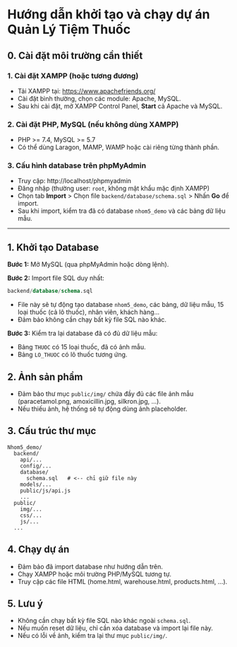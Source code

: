 # Hướng dẫn khởi tạo và chạy dự án Quản Lý Tiệm Thuốc

## 0. Cài đặt môi trường cần thiết

### 1. Cài đặt XAMPP (hoặc tương đương)
- Tải XAMPP tại: https://www.apachefriends.org/
- Cài đặt bình thường, chọn các module: Apache, MySQL.
- Sau khi cài đặt, mở XAMPP Control Panel, **Start** cả Apache và MySQL.

### 2. Cài đặt PHP, MySQL (nếu không dùng XAMPP)
- PHP >= 7.4, MySQL >= 5.7
- Có thể dùng Laragon, MAMP, WAMP hoặc cài riêng từng thành phần.

### 3. Cấu hình database trên phpMyAdmin
- Truy cập: http://localhost/phpmyadmin
- Đăng nhập (thường user: `root`, không mật khẩu mặc định XAMPP)
- Chọn tab **Import** > Chọn file `backend/database/schema.sql` > Nhấn **Go** để import.
- Sau khi import, kiểm tra đã có database `nhom5_demo` và các bảng dữ liệu mẫu.

---

## 1. Khởi tạo Database

**Bước 1:** Mở MySQL (qua phpMyAdmin hoặc dòng lệnh).

**Bước 2:** Import file SQL duy nhất:

```sql
backend/database/schema.sql
```

- File này sẽ tự động tạo database `nhom5_demo`, các bảng, dữ liệu mẫu, 15 loại thuốc (cả lô thuốc), nhân viên, khách hàng...
- Đảm bảo không cần chạy bất kỳ file SQL nào khác.

**Bước 3:** Kiểm tra lại database đã có đủ dữ liệu mẫu:
- Bảng `THUOC` có 15 loại thuốc, đã có ảnh mẫu.
- Bảng `LO_THUOC` có lô thuốc tương ứng.

## 2. Ảnh sản phẩm
- Đảm bảo thư mục `public/img/` chứa đầy đủ các file ảnh mẫu (paracetamol.png, amoxicillin.jpg, silkron.jpg, ...).
- Nếu thiếu ảnh, hệ thống sẽ tự động dùng ảnh placeholder.

## 3. Cấu trúc thư mục
```
Nhom5_demo/
  backend/
    api/...
    config/...
    database/
      schema.sql   # <-- chỉ giữ file này
    models/...
    public/js/api.js
    ...
  public/
    img/...
    css/...
    js/...
  ...
```

## 4. Chạy dự án
- Đảm bảo đã import database như hướng dẫn trên.
- Chạy XAMPP hoặc môi trường PHP/MySQL tương tự.
- Truy cập các file HTML (home.html, warehouse.html, products.html, ...).

## 5. Lưu ý
- Không cần chạy bất kỳ file SQL nào khác ngoài `schema.sql`.
- Nếu muốn reset dữ liệu, chỉ cần xóa database và import lại file này.
- Nếu có lỗi về ảnh, kiểm tra lại thư mục `public/img/`.
